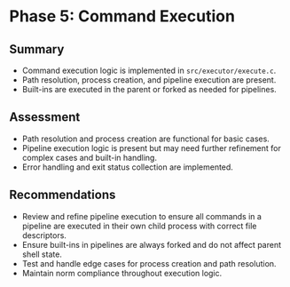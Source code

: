 # Phase 5: Command Execution

## Summary
- Command execution logic is implemented in `src/executor/execute.c`.
- Path resolution, process creation, and pipeline execution are present.
- Built-ins are executed in the parent or forked as needed for pipelines.

## Assessment
- Path resolution and process creation are functional for basic cases.
- Pipeline execution logic is present but may need further refinement for complex cases and built-in handling.
- Error handling and exit status collection are implemented.

## Recommendations
- Review and refine pipeline execution to ensure all commands in a pipeline are executed in their own child process with correct file descriptors.
- Ensure built-ins in pipelines are always forked and do not affect parent shell state.
- Test and handle edge cases for process creation and path resolution.
- Maintain norm compliance throughout execution logic.
